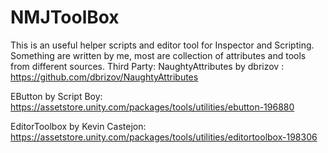 # NMJToolBox
This is an useful helper scripts and editor tool for Inspector and Scripting.
Something are written by me, most are collection of attributes and tools from different sources.
Third Party:
NaughtyAttributes by dbrizov : https://github.com/dbrizov/NaughtyAttributes

EButton by Script Boy: https://assetstore.unity.com/packages/tools/utilities/ebutton-196880

EditorToolbox by Kevin Castejon: https://assetstore.unity.com/packages/tools/utilities/editortoolbox-198306

